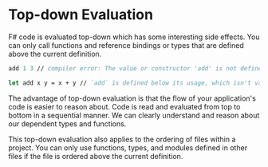 # Top-down Evaluation

F# code is evaluated top-down which has some interesting side effects.
You can only call functions and reference bindings or types that are defined above the current definition.

```fsharp
add 1 3 // compiler error: The value or constructor 'add' is not defined.

let add x y = x + y // `add` is defined below its usage, which isn't valid.
```

The advantage of top-down evaluation is that the flow of your application's code is easier to reason about.
Code is read and evaluated from top to bottom in a sequential manner.
We can clearly understand and reason about our dependent types and functions.

This top-down evaluation also applies to the ordering of files within a project.
You can only use functions, types, and modules defined in other files if the file is ordered above the current definition. 